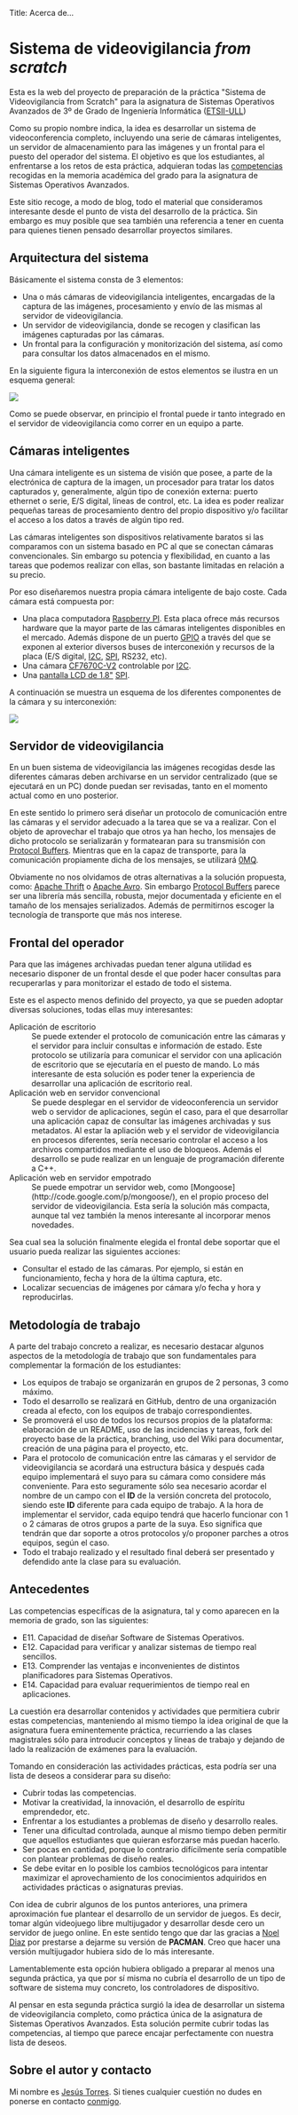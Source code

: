 Title: Acerca de...

# Sistema de videovigilancia _from scratch_

Esta es la web del proyecto de preparación de la práctica "Sistema de
Videovigilancia from Scratch"
para la asignatura de Sistemas Operativos Avanzados de 3º de Grado de
Ingeniería Informática
([ETSII-ULL](http://www.etsii.ull.es/))

Como su propio nombre indica, la idea es desarrollar un sistema de
videoconferencia completo, incluyendo una serie de cámaras inteligentes, un
servidor de almacenamiento para las imágenes y un frontal para el puesto del
operador del sistema. El objetivo es que los estudiantes, al enfrentarse a los
retos de esta
práctica, adquieran todas las [competencias](#antecedentes) recogidas en la
memoria académica del grado para la asignatura de Sistemas Operativos
Avanzados.

Este sitio recoge, a modo de blog, todo el material que consideramos
interesante
desde el punto de vista del desarrollo de la práctica. Sin embargo es muy
posible que
sea también una referencia a tener en cuenta para quienes tienen pensado
desarrollar
proyectos similares.

## Arquitectura del sistema
Básicamente el sistema consta de 3 elementos:

 * Una o más cámaras de videovigilancia inteligentes, encargadas de la captura
de las imágenes, procesamiento y envío de las mismas al servidor de
videovigilancia.
 * Un servidor de videovigilancia, donde se recogen y clasifican las imágenes
capturadas por las cámaras.
 * Un frontal para la configuración y monitorización del sistema, así como
para consultar los datos almacenados en el mismo.

En la siguiente figura la interconexión de estos elementos se ilustra en un
esquema general:

<img
src="https://docs.google.com/drawings/d/1M_yEQ_BTL66j23hB6gXWwF31HtpmgNTq-SgMXo6eoj8/pub?w=901&amp;h=420">

Como se puede observar, en principio el frontal puede ir tanto integrado en el
servidor de videovigilancia como correr en un equipo a parte.

## Cámaras inteligentes
Una cámara inteligente es un sistema de visión que posee, a parte de la
electrónica de captura de la imagen, un procesador para tratar los datos
capturados y, generalmente, algún tipo de conexión externa: puerto ethernet o
serie, E/S digital, líneas de control, etc. La idea es poder realizar pequeñas
tareas de procesamiento dentro del propio dispositivo y/o facilitar el acceso
a los datos a través de algún tipo red.

Las cámaras inteligentes son dispositivos relativamente baratos si las
comparamos con un sistema basado en PC al que se conectan cámaras
convencionales. Sin embargo su potencia y flexibilidad, en cuanto a las tareas
que podemos realizar con ellas, son bastante limitadas en relación a su
precio.

Por eso diseñaremos nuestra propia cámara inteligente de bajo coste. Cada
cámara está compuesta por:

 * Una placa computadora [Raspberry PI](|filename|/Hardware/sbc-rpi.md). Esta
placa ofrece más recursos hardware que la mayor parte de las cámaras
inteligentes disponibles en el mercado. Además dispone de un puerto [GPIO] a
través del que se exponen al exterior diversos buses de interconexión y
recursos de la placa (E/S digital, [I2C], [SPI], RS232, etc).
 * Una cámara [CF7670C-V2](|filename|/Hardware/camara-cf7670c.md) controlable
por [I2C].
 * Una [pantalla LCD de 1.8"](|filename|/Hardware/lcd-1.8spi.md) [SPI].

A continuación se muestra un esquema de los diferentes componentes de la
cámara y su interconexión:

<img
src="https://docs.google.com/drawings/d/1FJZdS7dX56nrNA55Y1fnkK1ZlUFSoE24Mr4Qxrkfapk/pub?w=624&amp;h=366">

## Servidor de videovigilancia
En un buen sistema de videovigilancia las imágenes recogidas desde las
diferentes cámaras deben archivarse en un servidor centralizado (que se
ejecutará en un PC) donde puedan ser revisadas, tanto en el momento actual
como en uno posterior.

En este sentido lo primero será diseñar un protocolo de comunicación entre las
cámaras y el servidor adecuado a la tarea que se va a realizar. Con el
objeto de aprovechar el trabajo que otros ya han hecho, los mensajes de dicho
protocolo se serializarán y formatearan para su transmisión con
[Protocol Buffers]. Mientras que en la capaz de transporte, para la
comunicación propiamente dicha de los mensajes, se utilizará
[0MQ](|filename|/Overviews/zeromq.md).

Obviamente no nos olvidamos de otras alternativas a la solución propuesta, como:
[Apache Thrift](http://en.wikipedia.org/wiki/Apache_Thrift) o
[Apache Avro](http://en.wikipedia.org/wiki/Apache_Avro). Sin embargo [Protocol Buffers]
parece ser una librería más sencilla, robusta, mejor documentada y eficiente
en el tamaño de los mensajes serializados. Además de permitirnos escoger la
tecnología de transporte que más nos interese.

## Frontal del operador

Para que las imágenes archivadas puedan tener alguna utilidad es necesario
disponer de un frontal desde el que poder hacer consultas para recuperarlas y
para monitorizar el estado de todo el sistema.

Este es el aspecto menos definido del proyecto, ya que se pueden adoptar diversas
soluciones, todas ellas muy interesantes:

<dl>
  <dt>Aplicación de escritorio</dt>
  <dd>Se puede extender el protocolo de comunicación entre las cámaras y el
servidor para incluir consultas e información de estado. Este protocolo se
utilizaría para comunicar el servidor con una aplicación de escritorio que se
ejecutaría en el puesto de mando. Lo más interesante de esta solución es poder
tener la experiencia de desarrollar una aplicación de escritorio real.</dd>
  <dt>Aplicación web en servidor convencional</dt>
  <dd>Se puede desplegar en el servidor de videoconferencia un servidor web o
servidor de aplicaciones, según el caso, para el que desarrollar una
aplicación capaz de consultar las imágenes archivadas y sus metadatos. Al
estar la apliación web y el servidor de videovigilancia en procesos diferentes,
sería necesario controlar el acceso a los archivos compartidos mediante el uso
de bloqueos. Además el desarrollo se pude realizar en un lenguaje de programación
diferente a C++.</dd>
  <dt>Aplicación web en servidor empotrado</dt>
  <dd>Se puede empotrar un servidor web, como
[Mongoose](http://code.google.com/p/mongoose/), en el propio proceso del
servidor de videovigilancia. Esta sería la solución más compacta, aunque tal
vez también la menos interesante al incorporar menos novedades.</dd>
</dl>

Sea cual sea la solución finalmente elegida el frontal debe soportar que el
usuario pueda realizar las siguientes acciones:

 * Consultar el estado de las cámaras. Por ejemplo, si están en
funcionamiento, fecha y hora de la última captura, etc.
 * Localizar secuencias de imágenes por cámara y/o fecha y hora y reproducirlas.

## <a id="metodología"></a>Metodología de trabajo

A parte del trabajo concreto a realizar, es necesario destacar algunos
aspectos de la metodología de trabajo que son fundamentales para complementar
la formación de los estudiantes:

 * Los equipos de trabajo se organizarán en grupos de 2 personas, 3 como
máximo.
 * Todo el desarrollo se realizará en GitHub, dentro de una organización
creada al efecto, con los equipos de trabajo correspondientes.
 * Se promoverá el uso de todos los recursos propios de la plataforma:
elaboración de un README, uso de las incidencias y tareas, fork del proyecto
base de la práctica, branching, uso del Wiki para documentar, creación de una
página para el proyecto, etc.
 * Para el protocolo de comunicación entre las cámaras y el servidor de
videovigilancia se acordará una estructura básica y después cada equipo implementará
el suyo para su cámara como considere más conveniente. Para esto seguramente
sólo sea necesario acordar el nombre de un campo con el **ID** de la versión concreta
del protocolo, siendo este **ID** diferente para cada equipo de trabajo. A la
hora de implementar el servidor, cada equipo tendrá que hacerlo funcionar con 1 o 2
cámaras de otros grupos a parte de la suya. Eso significa que tendrán que dar
soporte a otros protocolos y/o proponer parches a otros equipos, según el caso.
 * Todo el trabajo realizado y el resultado final deberá ser presentado y defendido
ante la clase para su evaluación.

## <a id="antecedentes"></a>Antecedentes

Las competencias específicas de la asignatura, tal y como aparecen en la
memoria de grado, son las siguientes:

 * E11. Capacidad de diseñar Software de Sistemas Operativos.
 * E12. Capacidad para verificar y analizar sistemas de tiempo real sencillos.
 * E13. Comprender las ventajas e inconvenientes de distintos planificadores
para Sistemas Operativos.
 * E14. Capacidad para evaluar requerimientos de tiempo real en aplicaciones.

La cuestión era desarrollar contenidos y actividades que permitiera cubrir
estas competencias, manteniendo al mismo tiempo la idea original de que la
asignatura fuera eminentemente práctica, recurriendo a las clases magistrales
sólo para introducir conceptos y líneas de trabajo y dejando de lado la
realización de exámenes para la evaluación.

Tomando en consideración las actividades prácticas, esta podría ser una lista
de deseos a considerar para su diseño:

 * Cubrir todas las competencias.
 * Motivar la creatividad, la innovación, el desarrollo de espíritu
emprendedor, etc.
 * Enfrentar a los estudiantes a problemas de diseño y desarrollo reales.
 * Tener una dificultad controlada, aunque al mismo tiempo deben permitir que
aquellos estudiantes que quieran esforzarse más puedan hacerlo.
 * Ser pocas en cantidad, porque lo contrario difícilmente sería compatible
con plantear problemas de diseño reales.
 * Se debe evitar en lo posible los cambios tecnológicos para intentar
maximizar el aprovechamiento de los conocimientos adquiridos en actividades
prácticas o asignaturas previas.

Con idea de cubrir algunos de los puntos anteriores, una primera aproximación
fue plantear el desarrollo de un servidor de juegos. Es decir, tomar algún
videojuego libre multijugador y desarrollar desde cero un servidor de juego
online. En este sentido tengo que dar las gracias a [Noel Diaz](https://plus.google.com/u/0/107625531464190540689/)
por prestarse a dejarme su versión de **PACMAN**. Creo que hacer una versión
multijugador hubiera sido de lo más interesante.

Lamentablemente esta opción hubiera obligado a preparar al menos una segunda
práctica, ya que por sí misma no cubría el desarrollo de un tipo de software
de sistema muy concreto, los controladores de dispositivo.

Al pensar en esta segunda práctica surgió la idea de desarrollar un sistema de
videovigilancia completo, como práctica única de la asignatura de Sistemas
Operativos Avanzados. Esta solución permite cubrir todas las competencias, al
tiempo que parece encajar perfectamente con nuestra lista de deseos.

## <a id="autor"></a>Sobre el autor y contacto

Mi nombre es [Jesús Torres](https://github.com/aplatanado). Si tienes cualquier
cuestión no dudes en ponerse en contacto [conmigo](jmtorres@ull.es).

[GPIO]: http://en.wikipedia.org/wiki/General_Purpose_Input/Output "General-Purpose Input/Output"
[I2C]: http://es.wikipedia.org/wiki/I2C "I²C (Inter-Integrated Circuit)"
[SPI]: http://es.wikipedia.org/wiki/SPI "Serial Peripheral Interface"
[Protocol Buffers]: |filename|/Overviews/protobufs.md "Google Protocol Buffers"
